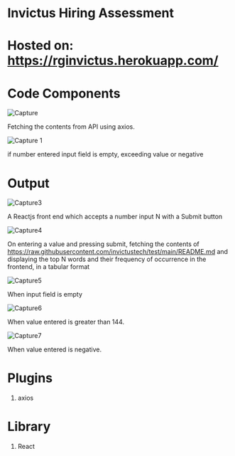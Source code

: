# Invictus Hiring Assessment

# Hosted on: https://rginvictus.herokuapp.com/

# Code Components

![Capture](https://user-images.githubusercontent.com/72291911/118399374-7c250b80-b67a-11eb-9fc0-ad05836f8098.JPG)

Fetching the contents from API using axios.

![Capture 1](https://user-images.githubusercontent.com/72291911/118399635-ba6efa80-b67b-11eb-9623-aeefbaae8f95.JPG)

if number entered input field is empty, exceeding value or negative

# Output

![Capture3](https://user-images.githubusercontent.com/72291911/118400113-e8553e80-b67d-11eb-8cae-9a4b07db4f73.JPG)

A Reactjs front end which accepts a number input N with a Submit button

![Capture4](https://user-images.githubusercontent.com/72291911/118400869-19833e00-b681-11eb-8db7-b87c2f615d03.JPG)

On entering a value and pressing submit, fetching the contents of https://raw.githubusercontent.com/invictustech/test/main/README.md and displaying the top N words and their frequency of occurrence in the frontend, in a tabular format

![Capture5](https://user-images.githubusercontent.com/72291911/118400938-56e7cb80-b681-11eb-8a09-882a511bba52.JPG)

When input field is empty

![Capture6](https://user-images.githubusercontent.com/72291911/118400994-91e9ff00-b681-11eb-9535-31f017892466.JPG)

When value entered is greater than 144.

![Capture7](https://user-images.githubusercontent.com/72291911/118401019-a75f2900-b681-11eb-96ac-b93607bc48d5.JPG)

When value entered is negative.

# Plugins

1. axios

# Library 

1. React



